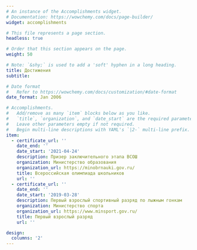 ```yaml
---
# An instance of the Accomplishments widget.
# Documentation: https://wowchemy.com/docs/page-builder/
widget: accomplishments

# This file represents a page section.
headless: true

# Order that this section appears on the page.
weight: 50

# Note: `&shy;` is used to add a 'soft' hyphen in a long heading.
title: Достижения
subtitle:

# Date format
#   Refer to https://wowchemy.com/docs/customization/#date-format
date_format: Jan 2006

# Accomplishments.
#   Add/remove as many `item` blocks below as you like.
#   `title`, `organization`, and `date_start` are the required parameters.
#   Leave other parameters empty if not required.
#   Begin multi-line descriptions with YAML's `|2-` multi-line prefix.
item:
  - certificate_url: ''
    date_end: ''
    date_start: '2021-04-24'
    description: Призер заключительного этапа ВСОШ
    organization: Министерство образования
    organization_url: https://minobrnauki.gov.ru/
    title: Всероссийская олимпиада школьников
    url: ''
  - certificate_url: ''
    date_end: ''
    date_start: '2019-03-28'
    description: Первый взрослый спортивный разряд по лыжным гонкам
    organization: Министерство спорта
    organization_url: https://www.minsport.gov.ru/
    title: Первый взрослый разряд
    url: ''

design:
  columns: '2'
---
```

